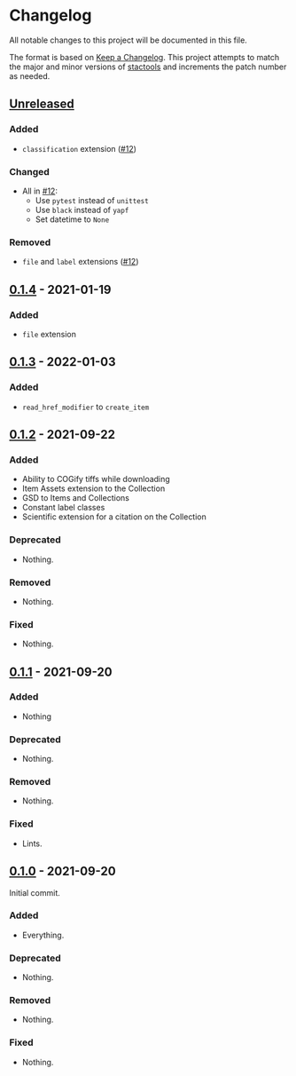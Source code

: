 # Changelog

All notable changes to this project will be documented in this file.

The format is based on [Keep a Changelog](https://keepachangelog.com/en/1.0.0/). This project attempts to match the major and minor versions of [stactools](https://github.com/stac-utils/stactools) and increments the patch number as needed.

## [Unreleased]

### Added

- `classification` extension ([#12](https://github.com/stactools-packages/noaa-c-cap/pull/12))

### Changed

- All in [#12](https://github.com/stactools-packages/noaa-c-cap/pull/12):
    - Use `pytest` instead of `unittest`
    - Use `black` instead of `yapf`
    - Set datetime to `None`

### Removed

- `file` and `label` extensions ([#12](https://github.com/stactools-packages/noaa-c-cap/pull/12))

## [0.1.4] - 2021-01-19

### Added

- `file` extension

## [0.1.3] - 2022-01-03

### Added

- `read_href_modifier` to `create_item`

## [0.1.2] - 2021-09-22

### Added

- Ability to COGify tiffs while downloading
- Item Assets extension to the Collection
- GSD to Items and Collections
- Constant label classes
- Scientific extension for a citation on the Collection

### Deprecated

- Nothing.

### Removed

- Nothing.

### Fixed

- Nothing.

## [0.1.1] - 2021-09-20

### Added

- Nothing

### Deprecated

- Nothing.

### Removed

- Nothing.

### Fixed

- Lints.

## [0.1.0] - 2021-09-20

Initial commit.

### Added

- Everything.

### Deprecated

- Nothing.

### Removed

- Nothing.

### Fixed

- Nothing.

[Unreleased]: <https://github.com/stactools-packages/noaa-c-cap/compare/v0.1.4..main>
[0.1.4]: <https://github.com/stactools-packages/noaa-c-cap/compare/v0.1.3..v0.1.4>
[0.1.3]: <https://github.com/stactools-packages/noaa-c-cap/compare/v0.1.2..v0.1.3>
[0.1.2]: <https://github.com/stactools-packages/noaa-c-cap/compare/v0.1.1..v0.1.2>
[0.1.1]: <https://github.com/stactools-packages/noaa-c-cap/compare/v0.1.0..v0.1.1>
[0.1.0]: <https://github.com/stactools-packages/noaa-c-cap/releases/tag/v0.1.0>
